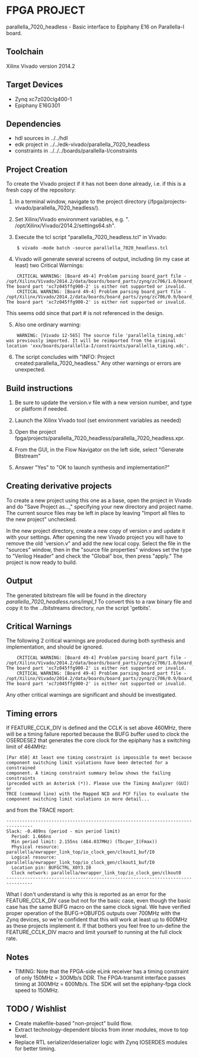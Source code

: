 # FPGA PROJECT 

parallella_7020_headless - Basic interface to Epiphany E16 on Parallella-I board.

## Toolchain

Xilinx Vivado version 2014.2

## Target Devices

* Zynq xc7z020clg400-1
* Epiphany E16G301

## Dependencies

* hdl sources in ../../hdl
* edk project in ../../edk-vivado/parallella_7020_headless
* constraints in ../../../boards/parallella-I/constraints

## Project Creation

To create the Vivado project if it has not been done already, i.e. if this is a fresh copy of the repository:

1.  In a terminal window, navigate to the project directory (<repository>/fpga/projects-vivado/parallella_7020_headless/).

2.  Set Xilinx/Vivado environment variables, e.g. ". /opt/Xilinx/Vivado/2014.2/settings64.sh".

3.  Execute the tcl script "parallella_7020_headless.tcl" in Vivado:

```
    $ vivado -mode batch -source parallella_7020_headless.tcl
```
4.  Vivado will generate several screens of output, including (in my case at least) two Critical Warnings:

```
    CRITICAL WARNING: [Board 49-4] Problem parsing board_part file - /opt/Xilinx/Vivado/2014.2/data/boards/board_parts/zynq/zc706/1.0/board_part.xml, The board part 'xc7z045ffg900-2' is either not supported or invalid.
    CRITICAL WARNING: [Board 49-4] Problem parsing board_part file - /opt/Xilinx/Vivado/2014.2/data/boards/board_parts/zynq/zc706/0.9/board_part.xml, The board part 'xc7z045ffg900-2' is either not supported or invalid.
```
This seems odd since that part # is not referenced in the design.

5.  Also one ordinary warning:
```
    WARNING: [Vivado 12-565] The source file 'parallella_timing.xdc' was previously imported. It will be reimported from the original location 'xxx/boards/parallella-I/constraints/parallella_timing.xdc'.
```
6.  The script concludes with "INFO: Project created:parallella_7020_headless."  Any other warnings or errors are unexpected.

## Build instructions

1.  Be sure to update the version.v file with a new version number, and type or platform if needed.

2.  Launch the Xilinx Vivado tool (set environment variables as needed)

3.  Open the project fpga/projects/parallella_7020_headless/parallella_7020_headless.xpr.

4.  From the GUI, in the Flow Navigator on the left side, select "Generate Bitstream"

5.  Answer "Yes" to "OK to launch synthesis and implementation?"

## Creating derivative projects

To create a new project using this one as a base, open the project in Vivado and do "Save Project as...," specifying your new directory and project name.  The current source files may be left in place by leaving "Import all files to the new project" unchecked.

In the new project directory, create a new copy of version.v and update it with your settings.  After opening the new Vivado project you will have to remove the old 'version.v" and add the new local copy.  Select the file in the "sources" window, then in the "source file properties" windows set the type to "Verilog Header" and check the "Global" box, then press "apply."  The project is now ready to build.

## Output

The generated bitstream file will be found in the directory
*parallella_7020_headless.runs/impl_1*
To convert this to a raw binary file and copy it to the ../bitstreams directory, run the script 'getbits'.

##  Critical Warnings

The following 2 critical warnings are produced during both synthesis and implementation, and should be ignored.
```
    CRITICAL WARNING: [Board 49-4] Problem parsing board_part file - /opt/Xilinx/Vivado/2014.2/data/boards/board_parts/zynq/zc706/1.0/board_part.xml, The board part 'xc7z045ffg900-2' is either not supported or invalid.
    CRITICAL WARNING: [Board 49-4] Problem parsing board_part file - /opt/Xilinx/Vivado/2014.2/data/boards/board_parts/zynq/zc706/0.9/board_part.xml, The board part 'xc7z045ffg900-2' is either not supported or invalid.
```

Any other critical warnings are significant and should be investigated.

## Timing errors

If FEATURE_CCLK_DIV is defined and the CCLK is set above 460MHz, there will be a timing failure reported because the BUFG buffer used to clock the OSERDESE2 that generates the core clock for the epiphany has a switching limit of 464MHz:

```
[Par 450] At least one timing constraint is impossible to meet because 
component switching limit violations have been detected for a constrained 
component. A timing constraint summary below shows the failing constraints 
(preceded with an Asterisk (*)). Please use the Timing Analyzer (GUI) or 
TRCE (command line) with the Mapped NCD and PCF files to evaluate the 
component switching limit violations in more detail...
```
and from the TRACE report:
```
--------------------------------------------------------------------------------
Slack: -0.489ns (period - min period limit)
  Period: 1.666ns
  Min period limit: 2.155ns (464.037MHz) (Tbcper_I(Fmax))
  Physical resource: parallella/ewrapper_link_top/io_clock_gen/clkout1_buf/I0
  Logical resource: parallella/ewrapper_link_top/io_clock_gen/clkout1_buf/I0
  Location pin: BUFGCTRL_X0Y3.I0
  Clock network: parallella/ewrapper_link_top/io_clock_gen/clkout0
--------------------------------------------------------------------------------
```

What I don't understand is why this is reported as an error for the FEATURE_CCLK_DIV case but not for the basic case, even though the basic case has the same BUFG macro on the same clock signal.  We have verified proper operation of the BUFG->OBUFDS outputs over 700MHz with the Zynq devices, so we're confident that this will work at least up to 600MHz as these projects implement it.  If that bothers you feel free to un-define the FEATURE_CCLK_DIV macro and limit yourself to running at the full clock rate.

## Notes

* TIMING: Note that the FPGA-side eLink receiver has a timing constraint of only 150MHz = 300Mb/s DDR.  The FPGA-transmit interface passes timing at 300MHz = 600Mb/s.  The SDK will set the epiphany-fpga clock speed to 150MHz.

## TODO / Wishlist

* Create makefile-based "non-project" build flow.
* Extract technology-dependent blocks from inner modules, move to top level.
* Replace RTL serializer/deserializer logic with Zynq IOSERDES modules for better timing.


